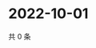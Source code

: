 # 2022-10-01

共 0 条

<!-- BEGIN WEIBO -->
<!-- 最后更新时间 Sat Oct 01 2022 19:00:50 GMT+0800 (China Standard Time) -->

<!-- END WEIBO -->
